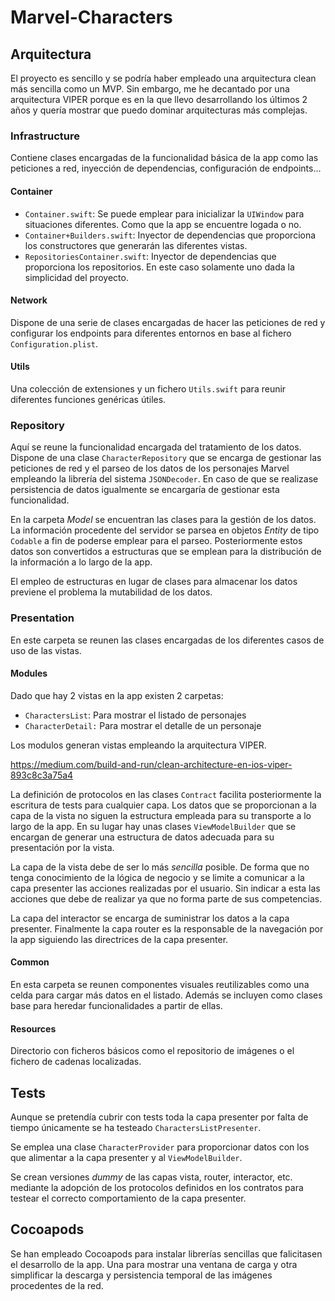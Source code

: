 # Marvel-Characters

## Arquitectura
El proyecto es sencillo y se podría haber empleado una arquitectura clean más sencilla como un MVP. Sin embargo, me he decantado por una arquitectura VIPER porque es en la que llevo desarrollando los últimos 2 años y quería mostrar que puedo dominar arquitecturas más complejas.

### Infrastructure
Contiene clases encargadas de la funcionalidad básica de la app como las peticiones a red, inyección de dependencias, configuración de endpoints...

#### Container
- `Container.swift`:
Se puede emplear para inicializar la `UIWindow` para situaciones diferentes. Como que la app se encuentre logada o no. 
- `Container+Builders.swift`:
Inyector de dependencias que proporciona los constructores que generarán las diferentes vistas.
- `RepositoriesContainer.swift`:
Inyector de dependencias que proporciona los repositorios. En este caso solamente uno dada la simplicidad del proyecto.

#### Network
Dispone de una serie de clases encargadas de hacer las peticiones de red y configurar los endpoints para diferentes entornos en base al fichero `Configuration.plist`.

#### Utils
Una colección de extensiones y un fichero `Utils.swift` para reunir diferentes funciones genéricas útiles.

### Repository
Aquí se reune la funcionalidad encargada del tratamiento de los datos. Dispone de una clase `CharacterRepository` que se encarga de gestionar las peticiones de red y el parseo de los datos de los personajes Marvel empleando la librería del sistema `JSONDecoder`. En caso de que se realizase persistencia de datos igualmente se encargaría de gestionar esta funcionalidad.

En la carpeta _Model_ se encuentran las clases para la gestión de los datos. La información procedente del servidor se parsea en objetos _Entity_ de tipo `Codable` a fin de poderse emplear para el parseo. Posteriormente estos datos son convertidos a estructuras que se emplean para la distribución de la información a lo largo de la app.

El empleo de estructuras en lugar de clases para almacenar los datos previene el problema la mutabilidad de los datos. 

### Presentation
En este carpeta se reunen las clases encargadas de los diferentes casos de uso de las vistas.

#### Modules
Dado que hay 2 vistas en la app existen 2 carpetas:
- `CharactersList`:
Para mostrar el listado de personajes
- `CharacterDetail:`
Para mostrar el detalle de un personaje

Los modulos generan vistas empleando la arquitectura VIPER.

https://medium.com/build-and-run/clean-architecture-en-ios-viper-893c8c3a75a4

La definición de protocolos en las clases `Contract` facilita posteriormente la escritura de tests para cualquier capa. Los datos que se proporcionan a la capa de la vista no siguen la estructura empleada para su transporte a lo largo de la app. En su lugar hay unas clases `ViewModelBuilder` que se encargan de generar una estructura de datos adecuada para su presentación por la vista.

La capa de la vista debe de ser lo más _sencilla_ posible. De forma que no tenga conocimiento de la lógica de negocio y se limite a comunicar a la capa presenter las acciones realizadas por el usuario. Sin indicar a esta las acciones que debe de realizar ya que no forma parte de sus competencias.

La capa del interactor se encarga de suministrar los datos a la capa presenter. Finalmente la capa router es la responsable de la navegación por la app siguiendo las directrices de la capa presenter. 

#### Common
En esta carpeta se reunen componentes visuales reutilizables como una celda para cargar más datos en el listado. Además se incluyen como clases base para heredar funcionalidades a partir de ellas.

#### Resources
Directorio con ficheros básicos como el repositorio de imágenes o el fichero de cadenas localizadas.

## Tests
Aunque se pretendía cubrir con tests toda la capa presenter por falta de tiempo únicamente se ha testeado `CharactersListPresenter`.

Se emplea una clase `CharacterProvider` para proporcionar datos con los que alimentar a la capa presenter y al `ViewModelBuilder`.

Se crean versiones _dummy_ de las capas vista, router, interactor, etc. mediante la adopción de los protocolos definidos en los contratos para testear el correcto comportamiento de la capa presenter.

## Cocoapods
Se han empleado Cocoapods para instalar librerías sencillas que falicitasen el desarrollo de la app. Una para mostrar una ventana de carga y otra simplificar la descarga y persistencia temporal de las imágenes procedentes de la red.

